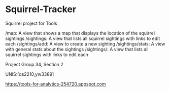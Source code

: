 # Squirrel-Tracker
Squirrel project for Tools

/map: A view that shows a map that displays the location of the squirrel sightings
/sightings: A view that lists all squirrel sightings with links to edit each
/sightings/add: A view to create a new sighting
/sightings/stats: A view with general stats about the sightings
/sightings/<unique-squirrel-id>: A view that lists all squirrel sightings with links to edit each

Project Group 34, Section 2
 
UNIS:[qs2210,yw3389]

https://tools-for-analytics-254720.appspot.com



